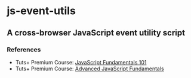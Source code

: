 js-event-utils
==============

## A cross-browser JavaScript event utility script

### References
- Tuts+ Premium Course: [JavaScript Fundamentals 101](https://tutsplus.com/course/javascript-fundamentals/)
- Tuts+ Premium Course: [Advanced JavaScript Fundamentals](https://tutsplus.com/course/advanced-javascript-fundamentals/)